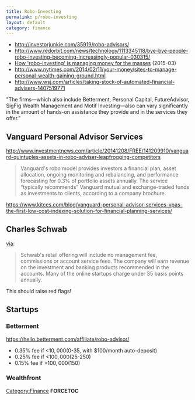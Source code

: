 ```yaml
---
title: Robo-Investing
permalink: p/robo-investing
layout: default
category: finance
---
```


-   <http://investorjunkie.com/35919/robo-advisors/>
-   <http://www.redorbit.com/news/technology/1113345118/bye-bye-people-robo-investing-becoming-increasingly-popular-030315/>
-   [How 'robo-investing' is managing money for the masses](http://www.bbc.com/news/business-31608677) (2015-03)
-   <http://www.nytimes.com/2014/02/11/your-money/sites-to-manage-personal-wealth-gaining-ground.html>
-   <http://www.wsj.com/articles/taking-stock-of-automated-financial-advisers-1407519771>

"The firms—which also include Betterment, Personal Capital, FutureAdvisor, SigFig Wealth Management and Motif Investing—also can vary significantly in the amount of hands-on assistance they provide and in the services they offer."

Vanguard Personal Advisor Services
----------------------------------

<http://www.investmentnews.com/article/20141208/FREE/141209910/vanguard-quintuples-assets-in-robo-adviser-leapfrogging-competitors>

> Vanguard's robo model provides investors a financial plan, asset allocation, ongoing monitoring and rebalancing, and performance forecasting for 0.3% of portfolio assets annually. The service “typically recommends” Vanguard mutual and exchange-traded funds as investments to clients, according to a company brochure.

<https://www.kitces.com/blog/vanguard-personal-advisor-services-vpas-the-first-low-cost-indexing-solution-for-financial-planning-services/>

Charles Schwab
--------------

[via](http://www.investmentnews.com/article/20141208/FREE/141209910/vanguard-quintuples-assets-in-robo-adviser-leapfrogging-competitors):

> Schwab's retail offering will include no management fee, commissions or account service fees. The company will earn revenue on the investment and banking products recommended in the accounts. Many of the online startups charge under 35 basis points annually.

This should raise red flags!

Startups
--------

### Betterment

<https://hello.betterment.com/affiliate/robo-advisor/>

-   0.35% fee if &lt;$10,000 ($0-35, with $100/month auto-deposit)
-   0.25% fee if &lt;$100,000 ($25-250)
-   0.15% fee if &gt;$100,000 ($150)

### Wealthfront

[Category:Finance](/Category:Finance "wikilink") __FORCETOC__
